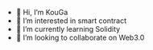 - 👋 Hi, I’m KouGa
- 👀 I’m interested in smart contract
- 🌱 I’m currently learning Solidity
- 💞️ I’m looking to collaborate on Web3.0

<!---
kouga422/kouga422 is a ✨ special ✨ repository because its `README.md` (this file) appears on your GitHub profile.
You can click the Preview link to take a look at your changes.
--->

